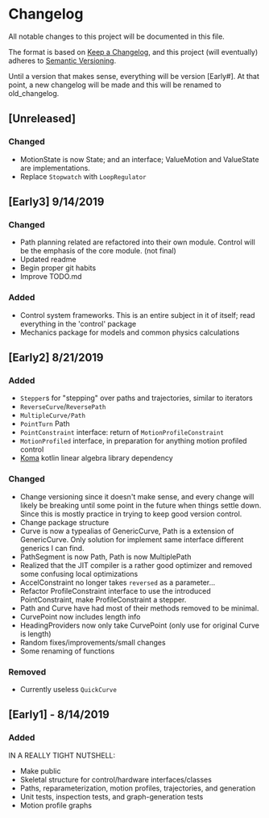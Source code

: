 # Changelog
All notable changes to this project will be documented in this file.

The format is based on [Keep a Changelog](https://keepachangelog.com/en/1.0.0/),
and this project (will eventually) adheres to [Semantic Versioning](https://semver.org/spec/v2.0.0.html).

Until a version that makes sense, everything will be version [Early#].
At that point, a new changelog will be made and this will be renamed to old_changelog.

## [Unreleased]
### Changed
- MotionState is now State; and an interface; ValueMotion and ValueState are implementations.
- Replace `Stopwatch` with `LoopRegulator`

## [Early3] 9/14/2019
### Changed
- Path planning related are refactored into their own module. Control will be the emphasis of the core module. (not final)
- Updated readme
- Begin proper git habits
- Improve TODO.md
### Added
- Control system frameworks. This is an entire subject in it of itself; read everything in the 'control' package
- Mechanics package for models and common physics calculations

## [Early2] 8/21/2019
### Added
- `Stepper`s for "stepping" over paths and trajectories, similar to iterators
- `ReverseCurve`/`ReversePath`
- `MultipleCurve/Path`
- `PointTurn` Path
- `PointConstraint` interface: return of `MotionProfileConstraint`
- `MotionProfiled` interface, in preparation for anything motion profiled control
- [Koma](http://koma.kyonifer.com/) kotlin linear algebra library dependency

### Changed
- Change versioning since it doesn't make sense, and every change will likely be breaking
until some point in the future when things settle down. Since this is mostly practice in
trying to keep good version control.
- Change package structure
- Curve is now a typealias of GenericCurve, Path is a extension of GenericCurve. Only solution
for implement same interface different generics I can find.
- PathSegment is now Path, Path is now MultiplePath
- Realized that the JIT compiler is a rather good optimizer and removed some confusing local optimizations
- AccelConstraint no longer takes `reversed` as a parameter...
- Refactor ProfileConstraint interface to use the introduced PointConstraint, make ProfileConstraint a stepper.
- Path and Curve have had most of their methods removed to be minimal.
- CurvePoint now includes length info
- HeadingProviders now only take CurvePoint (only use for original Curve is length)
- Random fixes/improvements/small changes
- Some renaming of functions

### Removed
- Currently useless `QuickCurve`


## [Early1] - 8/14/2019
### Added
IN A REALLY TIGHT NUTSHELL:
- Make public
- Skeletal structure for control/hardware interfaces/classes
- Paths, reparameterization, motion profiles, trajectories, and generation
- Unit tests, inspection tests, and graph-generation tests
- Motion profile graphs
